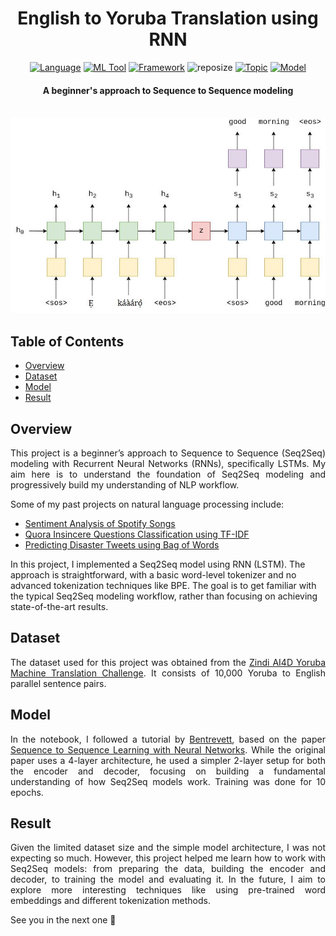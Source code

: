 <h1 align="center">English to Yoruba Translation using RNN</h1>

<div align="center">

[![Language](https://img.shields.io/badge/Python-darkblue.svg?style=flat&logo=python&logoColor=white)](https://www.python.org)
[![ML Tool](https://img.shields.io/badge/PyTorch-FF6F00.svg?style=flat&logo=pytorch&logoColor=white)](https://www.tensorflow.org/)
[![Framework](https://img.shields.io/badge/sklearn-darkorange.svg?style=flat&logo=scikit-learn&logoColor=white)](https://scikit-learn.org/stable/index.html)
![reposize](https://img.shields.io/github/repo-size/Oyebamiji-Micheal/English-to-Yoruba-Translation-using-RNN)
[![Topic](https://img.shields.io/badge/Deep%20Learning-lightblue.svg?style=flat)]()
[![Model](https://img.shields.io/badge/RNN-lightgreen.svg?style=flat)](https://arxiv.org/abs/1409.3215)

</div>

<h4 align="center">A beginner's approach to Sequence to Sequence modeling</h4>

<br/>

<img src="images/cover.jpg">

<h2>Table of Contents</h2>

- [Overview](#overview)
- [Dataset](#dataset)
- [Model](#model)
- [Result](#result)

<a id="overview"></a>
<h2>Overview</h2>
<p align="justify">
This project is a beginner’s approach to Sequence to Sequence (Seq2Seq) modeling with Recurrent Neural Networks (RNNs), specifically LSTMs. My aim here is to understand the foundation of Seq2Seq modeling and progressively build my understanding of NLP workflow.</p>
Some of my past projects on natural language processing include:

- <a href="https://github.com/Oyebamiji-Micheal/Sentiment-Analysis-of-Spotify-Songs" target="_blank">Sentiment Analysis of Spotify Songs</a>
- <a href="https://github.com/Oyebamiji-Micheal/Quora-Insincere-Questions-Classification-using-TF-IDF" target="_blank">Quora Insincere Questions Classification using TF-IDF</a>
- <a href="https://github.com/Oyebamiji-Micheal/Predicting-Disaster-Tweets-using-Bag-of-Words" target="_blank">Predicting Disaster Tweets using Bag of Words</a>

In this project, I implemented a Seq2Seq model using RNN (LSTM). The approach is straightforward, with a basic word-level tokenizer and no advanced tokenization techniques like BPE. The goal is to get familiar with the typical Seq2Seq modeling workflow, rather than focusing on achieving state-of-the-art results.

<a id="dataset"></a>
<h2>Dataset</h2>
<p align="justify">
The dataset used for this project was obtained from the <a href="https://zindi.africa/competitions/ai4d-yoruba-machine-translation-challenge" target="_blank">Zindi AI4D Yoruba Machine Translation Challenge</a>. It consists of 10,000 Yoruba to English parallel sentence pairs. </p>
</p>

<a id="model"></a>
<h2>Model</h2>
<p align="justify">
In the notebook, I followed a tutorial by <a href="https://github.com/bentrevett/pytorch-seq2seq" target="_blank">Bentrevett</a>, based on the paper <a href="https://arxiv.org/abs/1409.3215" target="_blank">Sequence to Sequence Learning with Neural Networks</a>.
While the original paper uses a 4-layer architecture, he used a simpler 2-layer setup for both the encoder and decoder, focusing on building a fundamental understanding of how Seq2Seq models work. Training was done for 10 epochs.
</p>

<a id="result"></a>
<h2>Result</h2>
<p align="justify">
Given the limited dataset size and the simple model architecture, I was not expecting so much. However, this project helped me learn how to work with Seq2Seq models: from preparing the data, building the encoder and decoder, to training the model and evaluating it. In the future, I aim to explore more interesting techniques like using pre-trained word embeddings and different tokenization methods. </p>

See you in the next one 🙂
